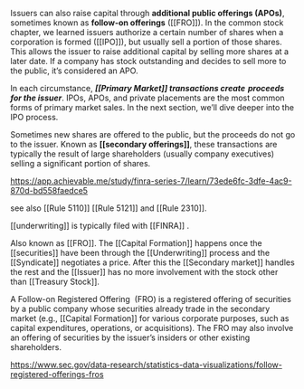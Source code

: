 Issuers can also raise capital through **additional public offerings (APOs)**, sometimes known as **follow-on offerings** ([[FRO]]). In the common stock chapter, we learned issuers authorize a certain number of shares when a corporation is formed ([[IPO]]), but usually sell a portion of those shares. This allows the issuer to raise additional capital by selling more shares at a later date. If a company has stock outstanding and decides to sell more to the public, it’s considered an APO.

In each circumstance, _**[[Primary Market]] transactions create proceeds for the issuer**_. IPOs, APOs, and private placements are the most common forms of primary market sales. In the next section, we’ll dive deeper into the IPO process.

Sometimes new shares are offered to the public, but the proceeds do not go to the issuer.
Known as **[[secondary offerings]]**, these transactions are typically the result of large shareholders (usually company executives) selling a significant portion of shares.

https://app.achievable.me/study/finra-series-7/learn/73ede6fc-3dfe-4ac9-870d-bd558faedce5

see also [[Rule 5110]] [[Rule 5121]] and [[Rule 2310]].

[[underwriting]] is typically filed with [[FINRA]] .

Also known as [[FRO]]. The [[Capital Formation]] happens once the [[securities]] have been through the [[Underwriting]] process and the [[Syndicate]] negotiates a price. After this the [[Secondary market]] handles the rest and the [[Issuer]] has no more involvement with the stock other than [[Treasury Stock]].

A Follow-on Registered Offering  (FRO) is a registered offering of securities by a public company whose securities already trade in the secondary market (e.g., [[Capital Formation]] for various corporate purposes, such as capital expenditures, operations, or acquisitions). The FRO may also involve an offering of securities by the issuer’s insiders or other existing shareholders.

https://www.sec.gov/data-research/statistics-data-visualizations/follow-registered-offerings-fros